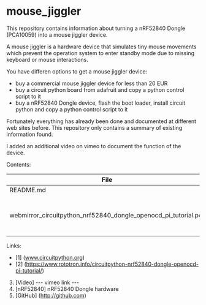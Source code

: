 # mouse_jiggler
This repository contains information about turning a nRF52840 Dongle (PCA10059) into a mouse jiggler device.

A mouse jiggler is a hardware device that simulates tiny mouse movements which prevent the operation system to enter standby mode due to missing keyboard or mouse interactions.

You have differen options to get a mouse jiggler device:
- buy a commercial mouse jiggler device for less than 20 EUR
- buy a circuit python board from adafruit and copy a python control script to it
- buy a nRF52840 Dongle device, flash the boot loader, install circuit python and copy a python control script to it

Fortunately everything has already been done and documented at different web sites before.
This repository only contains a summary of existing information found.

I added an additional video on vimeo to document the function of the device.

Contents:

File | Description
------------ | -------------
README.md | This file
webmirror_circuitpython_nrf52840_dongle_openocd_pi_tutorial.pdf | mirror of robotron website on 2019-07-31

Links:
- [1] (www.circuitpython.org)
- [2] (https://www.rototron.info/circuitpython-nrf52840-dongle-openocd-pi-tutorial/)
3. [Video] --- vimeo link ---
4. [nRF52840] nRF52840 Dongle hardware
5. [GitHub] (http://github.com)
